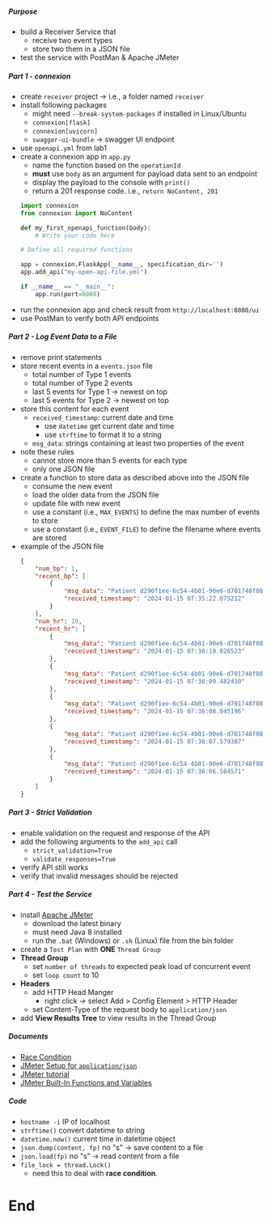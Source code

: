 ##### Purpose
- build a Receiver Service that 
	- receive two event types
	- store two them in a JSON file
- test the service with PostMan & Apache JMeter

##### Part 1 - connexion
- create `receiver` project		→ i.e., a folder named `receiver`
- install following packages 
	- might need `--break-system-packages` if installed in Linux/Ubuntu
	- `connexion[flask]`
	- `connexion[uvicorn]`
	- `swagger-ui-bundle`		→ swagger UI endpoint
- use `openapi.yml` from lab1
- create a connexion app in `app.py`
	- name the function based on the `operationId`
	- **must** use `body` as an argument for payload data sent to an endpoint
	- display the payload to the console with `print()`
	- return a 201 response code. i.e., `return NoContent, 201`
	```python
	import connexion
	from connexion import NoContent
	
	def my_first_openapi_function(body):
		# Write your code here
	
	# Define all required functions
	
	app = connexion.FlaskApp(__name__, specification_dir='')
	app.add_api("my-open-api-file.yml")
	
	if __name__ == "__main__":
		app.run(port=8080)
	```
- run the connexion app and check result from `http://localhost:8080/ui`
- use PostMan to verify both API endpoints

##### Part 2 - Log Event Data to a File
- remove print statements
- store recent events in a `events.json` file
	- total number of Type 1 events
	- total number of Type 2 events
	- last 5 events for Type 1 → newest on top
	- last 5 events for Type 2 → newest on top
- store this content for each event
	- `received_timestamp`: current date and time 
		- use `datetime` get current date and time
		- use `strftime` to format it to a string
	- `msg_data`: strings containing at least two properties of the event
- note these rules
	- cannot store more than 5 events for each type
	- only one JSON file
- create a function to store data as described above into the JSON file
	- consume the new event
	- load the older data from the JSON file
	- update file with new event
	- use a constant (i.e., `MAX_EVENTS`) to define the max number of events to store
	- use a constant (i.e., `EVENT_FILE`) to define the filename where events are stored
- example of the JSON file
	```JSON
	{
		"num_bp": 1,
		"recent_bp": [
			{
				"msg_data": "Patient d290f1ee-6c54-4b01-90e6-d701748f0851 with a BP of 120/80.",
				"received_timestamp": "2024-01-15 07:35:22.075212"
			}
		],
		"num_hr": 10,
		"recent_hr": [
			{
				"msg_data": "Patient d290f1ee-6c54-4b01-90e6-d701748f0851 with a heart rate of 85.",
				"received_timestamp": "2024-01-15 07:36:10.026523"
			},
			{
				"msg_data": "Patient d290f1ee-6c54-4b01-90e6-d701748f0851 with a heart rate of 86.",
				"received_timestamp": "2024-01-15 07:36:09.482410"
			},
			{
				"msg_data": "Patient d290f1ee-6c54-4b01-90e6-d701748f0851 with a heart rate of 81.",
				"received_timestamp": "2024-01-15 07:36:08.045196"
			},
			{
				"msg_data": "Patient d290f1ee-6c54-4b01-90e6-d701748f0851 with a heart rate of 89.",
				"received_timestamp": "2024-01-15 07:36:07.579387"
			},
			{
				"msg_data": "Patient d290f1ee-6c54-4b01-90e6-d701748f0851 with a heart rate of 78.",
				"received_timestamp": "2024-01-15 07:36:06.584571"
			}
		]
	}
	```

##### Part 3 - Strict Validation
- enable validation on the request and response of the API
- add the following arguments to the `add_api` call
	- `strict_validation=True`
	- `validate_responses=True`
- verify API still works
- verify that invalid messages should be rejected

##### Part 4 - Test the Service
- install [Apache JMeter](https://jmeter.apache.org/download_jmeter.cgi)
	- download the latest binary
	- must need Java 8 installed 
	- run the `.bat` (Windows) or `.sh` (Linux) file from the bin folder
- create a `Test Plan` with **ONE** `Thread Group`
- **Thread Group**
	- set `number of threads` to expected peak load of concurrent event
	- set `loop count` to 10
- **Headers**
	- add HTTP Head Manger 
		- right click → select Add > Config Element > HTTP Header
	- set Content-Type of the request body to `application/json`
- add **View Results Tree** to view results in the Thread Group

##### Documents
- [Race Condition](https://medium.com/yavar/understanding-race-conditions-in-python-and-how-to-handle-them-98f998708b2c)
- [JMeter Setup for `application/json`](https://www.redline13.com/blog/2020/03/jmeter-load-testing-with-a-json-payload/)
- [JMeter tutorial](https://www.blazemeter.com/blog/rest-api-testing)
- [JMeter Built-In Functions and Variables](https://jmeter.apache.org/usermanual/functions.html)

##### Code
- `hostname -i`		IP of localhost
- `strftime()`		convert datetime to string
- `datetime.now()`	current time in datetime object
- `json.dump(content, fp)`	no "s" → save content to a file
- `json.load(fp)`				no "s" → read content from a file
- `file_lock = thread.Lock()`
	- need this to deal with **race condition**.

# End